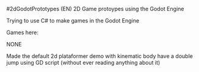 #2dGodotPrototypes
(EN) 2D Game protoypes using the Godot Engine

Trying to use C# to make games in the Godot Engine

Games here:

NONE

Made the default 2d plataformer demo with kinematic body have a double jump using GD script (without ever reading anything about it)